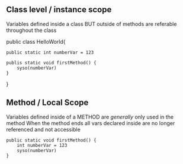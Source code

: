 ## Class level / instance scope

Variables defined inside a class BUT outside of methods are referable throughout the class

public class HelloWorld{
    
    public static int numberVar = 123

    publis static void firstMethod() {
        syso(numberVar)
    }

}

## Method / Local Scope 

Variables defined inside of a METHOD are *generally* only used in the method
When the method ends all vars declared inside are no longer referenced and not accessible


    public static void firstMethod() {
        int numberVar = 123
        syso(numberVar)
    }

